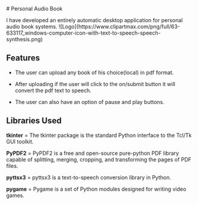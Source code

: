 </p align="center">
# Personal Audio Book 
</p>
I have developed an entirely automatic desktop application for personal audio book systems.
![Logo](https://www.clipartmax.com/png/full/63-633117_windows-computer-icon-with-text-to-speech-speech-synthesis.png)


## Features

- The user can upload any book of his choice(local) in pdf format.

- After uploading if the user will click to the on/submit button it will convert the pdf text to speech.

- The user can also have an option of pause and play buttons.


## Libraries Used

**tkinter** = The tkinter package is the standard Python interface to the Tcl/Tk GUI toolkit.

**PyPDF2** = PyPDF2 is a free and open-source pure-python PDF library capable of splitting, merging, cropping, and transforming the pages of PDF files.

**pyttsx3** = pyttsx3 is a text-to-speech conversion library in Python.

**pygame** = Pygame is a set of Python modules designed for writing video games.
